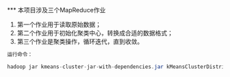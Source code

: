 

*** 本项目涉及三个MapReduce作业
1. 第一个作业用于读取原始数据；
2. 第二个作业用于初始化聚类中心，转换成合适的数据格式；
3. 第三个作业是聚类操作，循环迭代，直到收敛。


```java
运行命令：

hadoop jar kmeans-cluster-jar-with-dependencies.jar kMeansClusterDistribute -D input=input-data -D output=output-data [-D clusters=5] [-D reducers=10] [-D tolerance=0.000001]
```